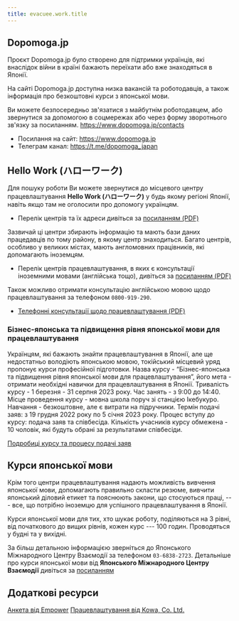 ```yaml
---
title: evacuee.work.title
---
```


## Dopomoga.jp

Проєкт Dopomoga.jp було створено для підтримки українців, які внаслідок війни в країні бажають переїхати або вже знаходяться в Японії.

На сайті Dopomoga.jp доступна низка вакансій та роботодавців, а також інформація про безкоштовні курси з японської мови.

Ви можете безпосередньо зв'язатися з майбутнім роботодавцем, або звернутися за допомогою в соцмережах або через форму зворотнього зв'язку за посиланням. <a href="https://www.dopomoga.jp/contacts" target="_blank" rel="noopener noreferrer nofollow">https://www.dopomoga.jp/contacts</a>

* Посилання на сайт: <a href="https://www.dopomoga.jp" target="_blank" rel="noopener noreferrer nofollow">https://www.dopomoga.jp</a>
* Телеграм канал: <a href="https://t.me/dopomoga_japan" target="_blank" rel="noopener noreferrer nofollow">https://t.me/dopomoga_japan</a>

## Hello Work (ハローワーク)

Для пошуку роботи Ви можете звернутися до місцевого центру
працевлаштування **Hello Work (ハローワーク)** у будь якому регіоні
Японії, навіть якщо там не оголосили про допомогу українцям.

- Перелік центрів та їх адреси дивіться за [посиланням (PDF)](https://www.mhlw.go.jp/content/000637894.pdf)

Зазвичай ці центри збирають інформацію та мають бази даних
працедавців по тому району, в якому центр знаходиться. Багато
центрів, особливо у великих містах, мають англомовних працівників,
які допомагають іноземцям.

- Перелік центрів працевлаштування, в яких є консультації іноземними мовами (англійська тощо), дивіться за [посиланням (PDF)](https://www.mhlw.go.jp/content/000592865.pdf)

Також можливо отримати консультацію англійською мовою щодо працевлаштування за телефоном `0800-919-290`.

- [Телефонні консультації щодо працевлаштування (PDF)](https://www.mhlw.go.jp/content/000673000.pdf)

### Бізнес-японська та підвищення рівня японської мови для працевлаштування

Українцям, які бажають знайти працевлаштування в Японії, але ще недостатньо володіють японською мовою, токійський місцевий уряд пропонує курси професійної підготовки. Назва курсу - “Бізнес-японська та підвищення рівня японської мови для працевлаштування”, його мета - отримати необхідні навички для працевлаштування в Японії. Тривалість курсу - 1 березня - 31 серпня 2023 року. Час занять - з 9:00 до 14:40. Місце проведення курсу - мовна школа поруч зі станцією Ікебукуро. Навчання - безкоштовне, але є витрати на підручники. Термін подачі заяв: з 19 грудня 2022 року по 5 січня 2023 року. Процес вступу до курсу: подача заяв та співбесіда. Кількість учасників курсу обмежена - 10 чоловік, які будуть обрані за результатами співбесіди.

[Подробиці курсу та процесу подачі заяв](https://www.hataraku.metro.tokyo.lg.jp/kyushokusha-kunren/itaku/202303_ukraine.pdf)

## Курси японської мови

Крім того центри працевлаштування надають можливість вивчення
японської мови, допомагають правильно скласти резюме, вивчити
японський діловий етикет та пояснюють закони, що стосуються праці, ---
все, що потрібно іноземцю для успішного працевлаштування в Японії.

Курси японської мови для тих, хто шукає роботу, поділяються на 3
рівні, від початкового до вищих рівнів, кожен курс --- 100
годин. Проводяться у будні та у вихідні.

За більш детальною інформацією зверніться до Японського Міжнародного
Центру Взаємодії за телефоном `03-6838-2723`.  Детальніше про курси
японської мови від **Японського Міжнародного Центру Взаємодії** дивіться
за [посиланням](https://jice.org/tabunka/en/course/)

## Додаткові ресурси

<a href="https://docs.google.com/forms/d/e/1FAIpQLSdQ0UdLMd_tFeU4LAY9nAUC_rA1UFuyG6gkNKdMlE5uIj5IxA/viewform?usp=sf_link" class="btn btn-success btn-wrap">Анкета від Empower</a>
<a href="kowa.html" class="btn btn-success btn-wrap">Працевлаштування від Kowa, Co. Ltd.</a>
